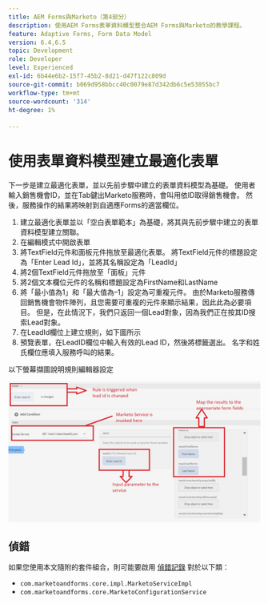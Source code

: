 ```yaml
---
title: AEM Forms與Marketo（第4部分）
description: 使用AEM Forms表單資料模型整合AEM Forms與Marketo的教學課程。
feature: Adaptive Forms, Form Data Model
version: 6.4,6.5
topic: Development
role: Developer
level: Experienced
exl-id: 6b44e6b2-15f7-45b2-8d21-d47f122c809d
source-git-commit: b069d958bbcc40c0079e87d342db6c5e53055bc7
workflow-type: tm+mt
source-wordcount: '314'
ht-degree: 1%

---
```


# 使用表單資料模型建立最適化表單

下一步是建立最適化表單，並以先前步驟中建立的表單資料模型為基礎。
使用者輸入銷售機會ID，並在Tab鍵出Marketo服務時，會叫用依ID取得銷售機會。 然後，服務操作的結果將映射到自適應Forms的適當欄位。

1. 建立最適化表單並以「空白表單範本」為基礎，將其與先前步驟中建立的表單資料模型建立關聯。
1. 在編輯模式中開啟表單
1. 將TextField元件和面板元件拖放至最適化表單。 將TextField元件的標題設定為「Enter Lead Id」，並將其名稱設定為「LeadId」
1. 將2個TextField元件拖放至「面板」元件
1. 將2個文本欄位元件的名稱和標題設定為FirstName和LastName
1. 將「最小值為1」和「最大值為–1」設定為可重複元件。 由於Marketo服務傳回銷售機會物件陣列，且您需要可重複的元件來顯示結果，因此此為必要項目。 但是，在此情況下，我們只返回一個Lead對象，因為我們正在按其ID搜索Lead對象。
1. 在LeadId欄位上建立規則，如下圖所示
1. 預覽表單，在LeadID欄位中輸入有效的Lead ID，然後將標籤選出。 名字和姓氏欄位應填入服務呼叫的結果。

以下螢幕擷圖說明規則編輯器設定

![規則編輯器](assets/ruleeditor.jfif)

## 偵錯

如果您使用本文隨附的套件組合，則可能要啟用 [偵錯記錄](http://localhost:4502/system/console/slinglog) 對於以下類：

+ `com.marketoandforms.core.impl.MarketoServiceImpl`
+ `com.marketoandforms.core.MarketoConfigurationService`
